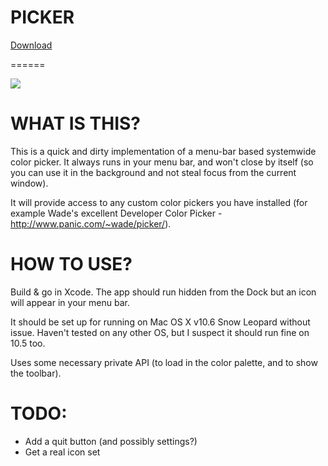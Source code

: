 PICKER
======

[Download](http://github.com/downloads/steventroughtonsmith/Picker/Picker.zip)

======

[![](http://lh5.ggpht.com/_O4LAMWmWg8o/TGEfJ4HkfII/AAAAAAAAAg0/tk-8i33qqys/Screen%20shot%202010-08-10%20at%2010.38.50.png)](http://lh5.ggpht.com/_O4LAMWmWg8o/TGEfJ4HkfII/AAAAAAAAAg0/tk-8i33qqys/Screen%20shot%202010-08-10%20at%2010.38.50.png)


WHAT IS THIS?
=============

This is a quick and dirty implementation of a menu-bar based systemwide color picker. It always runs in your menu bar, and won't close by itself (so you can use it in the background and not steal focus from the current window).

It will provide access to any custom color pickers you have installed (for example Wade's excellent Developer Color Picker - http://www.panic.com/~wade/picker/).

HOW TO USE?
===========

Build & go in Xcode. The app should run hidden from the Dock but an icon will appear in your menu bar.

It should be set up for running on Mac OS X v10.6 Snow Leopard without issue. Haven't tested on any other OS, but I suspect it should run fine on 10.5 too.

Uses some necessary private API (to load in the color palette, and to show the toolbar).

TODO:
=====

* Add a quit button (and possibly settings?)
* Get a real icon set
